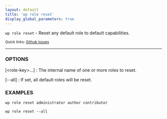 ```yaml
---
layout: default
title: 'wp role reset'
display_global_parameters: true
---
```


`wp role reset` - Reset any default role to default capabilities.

<small>Quick links: <a href="https://github.com/wp-cli/wp-cli/issues?q=is%3Aopen+label%3Acommand%3Arole-reset+sort%3Aupdated-desc">Github issues</a></small>

<hr />

### OPTIONS

[&lt;role-key&gt;...]
: The internal name of one or more roles to reset.

[\--all]
: If set, all default roles will be reset.

### EXAMPLES

    wp role reset administrator author contributor

    wp role reset --all



